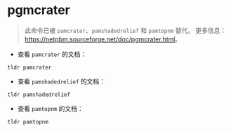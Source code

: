 # pgmcrater

> 此命令已被 `pamcrater`、`pamshadedrelief` 和 `pamtopnm` 替代。
> 更多信息：<https://netpbm.sourceforge.net/doc/pgmcrater.html>。

- 查看 `pamcrater` 的文档：

`tldr pamcrater`

- 查看 `pamshadedrelief` 的文档：

`tldr pamshadedrelief`

- 查看 `pamtopnm` 的文档：

`tldr pamtopnm`